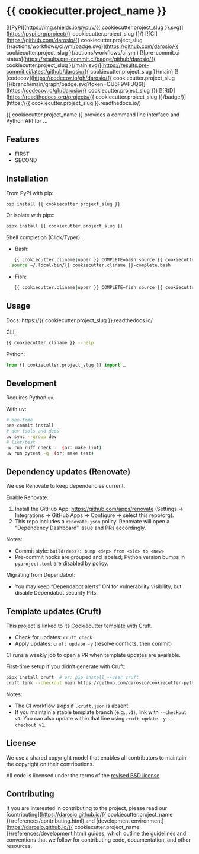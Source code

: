 # {{ cookiecutter.project_name }}

[![PyPI](https://img.shields.io/pypi/v/{{ cookiecutter.project_slug }}.svg)](https://pypi.org/project/{{ cookiecutter.project_slug }}/)
[![CI](https://github.com/darosio/{{ cookiecutter.project_slug }}/actions/workflows/ci.yml/badge.svg)](https://github.com/darosio/{{ cookiecutter.project_slug }}/actions/workflows/ci.yml)
[![pre-commit.ci status](https://results.pre-commit.ci/badge/github/darosio/{{ cookiecutter.project_slug }}/main.svg)](https://results.pre-commit.ci/latest/github/darosio/{{ cookiecutter.project_slug }}/main)
[![codecov](https://codecov.io/gh/darosio/{{ cookiecutter.project_slug }}/branch/main/graph/badge.svg?token=OU6F9VFUQ6)](https://codecov.io/gh/darosio/{{ cookiecutter.project_slug }})
[![RtD](https://readthedocs.org/projects/{{ cookiecutter.project_slug }}/badge/)](https://{{ cookiecutter.project_slug }}.readthedocs.io/)

{{ cookiecutter.project_name }} provides a command line interface and Python API for …

## Features

- FIRST
- SECOND

## Installation

From PyPI with pip:

```bash
pip install {{ cookiecutter.project_slug }}
```

Or isolate with pipx:

```bash
pipx install {{ cookiecutter.project_slug }}
```

Shell completion (Click/Typer):

- Bash:

```bash
  _{{ cookiecutter.cliname|upper }}_COMPLETE=bash_source {{ cookiecutter.cliname }} > ~/.local/bin/{{ cookiecutter.cliname }}-complete.bash
  source ~/.local/bin/{{ cookiecutter.cliname }}-complete.bash
```

- Fish:

```bash
  _{{ cookiecutter.cliname|upper }}_COMPLETE=fish_source {{ cookiecutter.cliname }} | source
```

## Usage

Docs: https://{{ cookiecutter.project_slug }}.readthedocs.io/

CLI:

```bash
{{ cookiecutter.cliname }} --help
```

Python:

```python
from {{ cookiecutter.project_slug }} import …
```
## Development

Requires Python `uv`.

With uv:
```bash
# one-time
pre-commit install
# dev tools and deps
uv sync --group dev
# lint/test
uv run ruff check .  (or: make lint)
uv run pytest -q  (or: make test)
```

## Dependency updates (Renovate)

We use Renovate to keep dependencies current.

Enable Renovate:
1. Install the GitHub App: https://github.com/apps/renovate (Settings → Integrations → GitHub Apps → Configure → select this repo/org).
1. This repo includes a `renovate.json` policy. Renovate will open a “Dependency Dashboard” issue and PRs accordingly.

Notes:

- Commit style: `build(deps): bump <dep> from <old> to <new>`
- Pre-commit hooks are grouped and labeled; Python version bumps in `pyproject.toml` are disabled by policy.

Migrating from Dependabot:

- You may keep “Dependabot alerts” ON for vulnerability visibility, but disable Dependabot security PRs.

## Template updates (Cruft)

This project is linked to its Cookiecutter template with Cruft.

- Check for updates: `cruft check`
- Apply updates: `cruft update -y` (resolve conflicts, then commit)

CI runs a weekly job to open a PR when template updates are available.

First-time setup if you didn’t generate with Cruft:

```bash
pipx install cruft  # or: pip install --user cruft
cruft link --checkout main https://github.com/darosio/cookiecutter-python.git
```

Notes:

- The CI workflow skips if `.cruft.json` is absent.
- If you maintain a stable template branch (e.g., `v1`), link with `--checkout v1`. You can also update within that line using `cruft update -y --checkout v1`.

## License

We use a shared copyright model that enables all contributors to maintain the
copyright on their contributions.

All code is licensed under the terms of the [revised BSD license](LICENSE.txt).

## Contributing

If you are interested in contributing to the project, please read our
[contributing](https://darosio.github.io/{{ cookiecutter.project_name }}/references/contributing.html)
and
[development environment](https://darosio.github.io/{{ cookiecutter.project_name }}/references/development.html)
guides, which outline the guidelines and conventions that we follow for
contributing code, documentation, and other resources.
